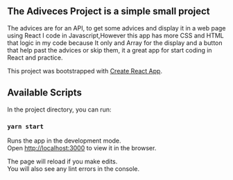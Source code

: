 ## The Adiveces Project is a simple small project

The advices are for an API, to get some advices and display it in a web page using React I code in Javascript,However this app has more CSS and HTML that logic in my code because It only and Array for the display and a button that help past the advices or skip them, it a great app for start coding in React and practice.

This project was bootstrapped with [Create React App](https://github.com/facebook/create-react-app).

## Available Scripts

In the project directory, you can run:

### `yarn start`

Runs the app in the development mode.<br />
Open [http://localhost:3000](http://localhost:3000) to view it in the browser.

The page will reload if you make edits.<br />
You will also see any lint errors in the console.


